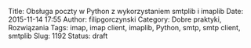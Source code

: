 Title: Obsługa poczty w Python z wykorzystaniem smtplib i imaplib
Date: 2015-11-14 17:55
Author: filipgorczynski
Category: Dobre praktyki, Rozwiązania
Tags: imap, imap client, imaplib, Python, smtp, smtp client, smtplib
Slug: 1192
Status: draft


